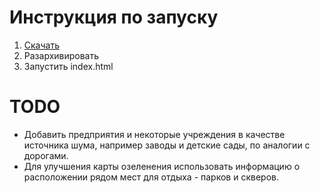 # Инструкция по запуску
1. [Скачать](https://github.com/uchr/Hackathon-Urbaton/releases/tag/0.01)
2. Разархивировать
3. Запустить index.html

# TODO 
* Добавить предприятия и некоторые учреждения в качестве источника шума, например заводы и детские сады, по аналогии с дорогами.
* Для улучшения карты озеленения использовать информацию о расположении рядом мест для отдыха - парков и скверов.
